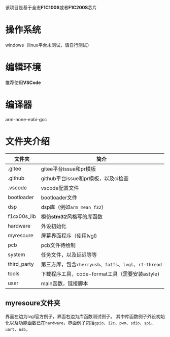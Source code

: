 该项目是基于全志**F1C100S**或者**F1C200S**芯片

# 操作系统

windows（linux平台未测试，请自行测试）

# 编辑环境

推荐使用**VSCode**

# 编译器

arm-none-eabi-gcc

# 文件夹介绍


| 文件夹      | 简介                                                    |
| ----------- | ------------------------------------------------------- |
| .gitee      | gitee平台issue和pr模板                                  |
| .github     | github平台issue和pr模板，以及ci检查                     |
| .vscode     | vscode配置文件                                          |
| bootloader  | bootloader文件                                          |
| dsp         | dsp库（例如`arm_mean_f32`)                              |
| f1cx00s_lib | 模仿**stm32**风格写的库函数                             |
| hardware    | 外设初始化                                              |
| myresoure   | 屏幕界面程序（使用lvgl)                                 |
| pcb         | pcb文件待绘制                                           |
| system      | 任务文件，以及延迟等等                                  |
| third_party | 第三方库，包含`cherryusb`、`fatfs`、`lvgl`、`rt-thread` |
| tools       | 下载程序工具，code-format工具（需要安装astyle)          |
| user        | main函数，链接脚本                                      |

## myresoure文件夹

界面左边为lvgl官方例子，界面右边为库函数测试例子。
其中库函数例子外设初始化以及功能函数已在`hardware`，界面例子包括`gpio`、`i2c`、`pwm`、`sdio`、`spi`、`uart`、`usb`。
